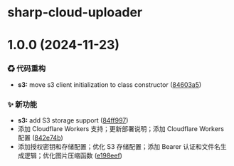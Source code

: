 # sharp-cloud-uploader

# 1.0.0 (2024-11-23)


### ♻ 代码重构

* **s3:** move s3 client initialization to class constructor ([84603a5](https://github.com/CaoMeiYouRen/sharp-cloud-uploader/commit/84603a5))


### ✨ 新功能

* **s3:** add S3 storage support ([84ff997](https://github.com/CaoMeiYouRen/sharp-cloud-uploader/commit/84ff997))
* 添加 Cloudflare Workers 支持；更新部署说明；添加 Cloudflare Workers 配置 ([842e74b](https://github.com/CaoMeiYouRen/sharp-cloud-uploader/commit/842e74b))
* 添加授权密钥和存储配置；优化 S3 存储配置；添加 Bearer 认证和文件名生成逻辑；优化图片压缩函数 ([e198eef](https://github.com/CaoMeiYouRen/sharp-cloud-uploader/commit/e198eef))
